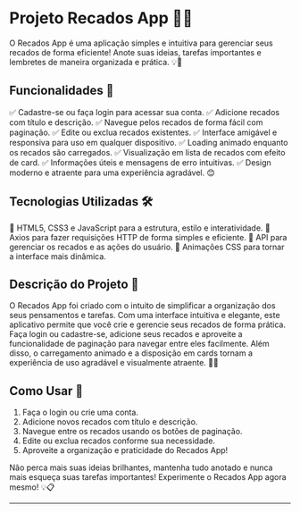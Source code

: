 # Projeto Recados App 📝✨

O Recados App é uma aplicação simples e intuitiva para gerenciar seus recados de forma eficiente! Anote suas ideias, tarefas importantes e lembretes de maneira organizada e prática. 💡📌

## Funcionalidades 🚀

✅ Cadastre-se ou faça login para acessar sua conta.
✅ Adicione recados com título e descrição.
✅ Navegue pelos recados de forma fácil com paginação.
✅ Edite ou exclua recados existentes.
✅ Interface amigável e responsiva para uso em qualquer dispositivo.
✅ Loading animado enquanto os recados são carregados.
✅ Visualização em lista de recados com efeito de card.
✅ Informações úteis e mensagens de erro intuitivas.
✅ Design moderno e atraente para uma experiência agradável. 😊

## Tecnologias Utilizadas 🛠️

🔧 HTML5, CSS3 e JavaScript para a estrutura, estilo e interatividade. 
🔧 Axios para fazer requisições HTTP de forma simples e eficiente. 
🔧 API para gerenciar os recados e as ações do usuário. 
🔧 Animações CSS para tornar a interface mais dinâmica. 

## Descrição do Projeto 📄

O Recados App foi criado com o intuito de simplificar a organização dos seus pensamentos e tarefas. Com uma interface intuitiva e elegante, este aplicativo permite que você crie e gerencie seus recados de forma prática. Faça login ou cadastre-se, adicione seus recados e aproveite a funcionalidade de paginação para navegar entre eles facilmente. Além disso, o carregamento animado e a disposição em cards tornam a experiência de uso agradável e visualmente atraente. 📝💬

## Como Usar 🤔

1. Faça o login ou crie uma conta.
2. Adicione novos recados com título e descrição.
3. Navegue entre os recados usando os botões de paginação.
4. Edite ou exclua recados conforme sua necessidade.
5. Aproveite a organização e praticidade do Recados App!

Não perca mais suas ideias brilhantes, mantenha tudo anotado e nunca mais esqueça suas tarefas importantes! Experimente o Recados App agora mesmo! 💡📋

---

